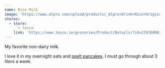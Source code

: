 ```yaml
---
name: Rice Milk
image: 'https://www.alpro.com/upload/products/_Alpro+Drink+Rice+Original+1L+edge+UK+copy_540x576_p.png'
stores:
  - store:
      - tesco
    link: 'https://www.tesco.ie/groceries/Product/Details/?id=276760063'
---
```



My favorite non-dairy milk.

I love it in my overnight oats and [spelt pancakes](/recipes/breakfast/spelt-pancakes.html). I must go through about 3 liters a week.